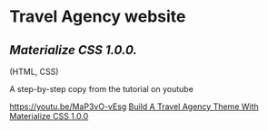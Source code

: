 

# Travel Agency website

## *Materialize CSS 1.0.0.*
(HTML, CSS)

A step-by-step copy from the tutorial on youtube

https://youtu.be/MaP3vO-vEsg
[Build A Travel Agency Theme With Materialize CSS 1.0.0](https://youtu.be/MaP3vO-vEsg)
